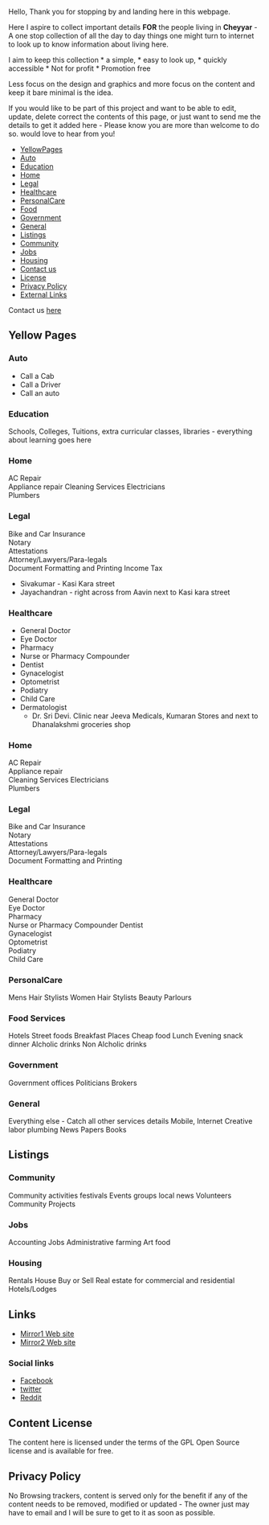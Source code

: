 Hello, Thank you for stopping by and landing here in this webpage.

Here I aspire to collect important details **FOR** the people living in **Cheyyar** - A one stop collection of all the day to day things one might turn to internet to look up to know information about living here.

I aim to keep this collection 
	* a simple, 
	* easy to look up, 
	* quickly accessible 
	* Not for profit 
	* Promotion free 

Less focus on the design and graphics and more focus on the content and keep it bare minimal is the idea.

If you would like to be part of this project and want to be able to edit, update, delete  correct the contents of this page, or just want to send me the details to get it added here - Please know you are more than welcome to do so. would love to hear from you!

- [YellowPages](#YellowPages)
- [Auto](#Auto)
- [Education](#Education)
- [Home](#Home)
- [Legal](#Legal)
- [Healthcare](#Healthcare)
- [PersonalCare](#PersonalCare)
- [Food](#Food)
- [Government](#Government)
- [General](#General)
- [Listings](#Listings)
- [Community](#Community)
- [Jobs](#Jobs)
- [Housing](#Housing)
- [Contact us](#Contact_us])
- [License](#license)
- [Privacy Policy ](#Privacy_Policy)
- [External Links](#links)

 



Contact us [here](#Contact_us)

## Yellow Pages

###  Auto

* Call a Cab
* Call a Driver
* Call an auto

 

### Education 
Schools, Colleges, Tuitions, extra curricular classes, libraries - everything about learning goes here

 
###  Home 

AC Repair        
Appliance repair 
Cleaning Services
Electricians     
Plumbers         


###   Legal 

Bike and Car Insurance           
Notary                           
Attestations                     
Attorney/Lawyers/Para-legals     
Document Formatting and Printing
Income Tax 
* Sivakumar - Kasi Kara street 
* Jayachandran - right across from Aavin next to Kasi kara street 




###   Healthcare 
* General Doctor               	
* Eye Doctor                   	
* Pharmacy                     	
* Nurse or Pharmacy Compounder 	
* Dentist                      	
* Gynacelogist                 	
* Optometrist                  	
* Podiatry                     	
* Child Care
* Dermatologist
	* 	Dr. Sri Devi. Clinic near Jeeva Medicals, Kumaran Stores and next to Dhanalakshmi groceries shop


###  Home
AC Repair         
Appliance repair  
Cleaning Services
Electricians      
Plumbers          


###   Legal

Bike and Car Insurance          
Notary                          
Attestations                    
Attorney/Lawyers/Para-legals    
Document Formatting and Printing


###   Healthcare
General Doctor              
Eye Doctor                  
Pharmacy                    
Nurse or Pharmacy Compounder
Dentist                     
Gynacelogist                
Optometrist                 
Podiatry                    
Child Care                  


###   PersonalCare
Mens Hair Stylists
Women Hair Stylists 
Beauty Parlours 

###   Food Services
Hotels
Street foods 
Breakfast Places
Cheap food
Lunch
Evening snack
dinner
Alcholic drinks 
Non Alcholic drinks 

###   Government 
Government offices
Politicians
Brokers


###   General 
Everything else - Catch all other services details
Mobile, 
Internet
Creative
labor
plumbing
News Papers 
Books 


## Listings

###  Community
Community activities
festivals
Events
groups
local news
Volunteers
Community Projects 

###  Jobs
Accounting Jobs
Administrative
farming
Art
food

### Housing
Rentals
House Buy or Sell
Real estate for commercial and residential
Hotels/Lodges


## Links

* [Mirror1 Web site](https://cheyyar.com)
* [Mirror2 Web site](https://cheyyaru.com)

### Social links

* [Facebook](https://facebook.com)
* [twitter](https://twitter.com)
* [Reddit](https://twitter.com)


## Content License

The content here is licensed under the terms of the GPL Open Source license and is available for free.

## Privacy Policy

No Browsing trackers, content is served only for the benefit if any of the content needs to be removed, modified or updated - The owner just may have to email and I will be sure to get to it as soon as possible. 